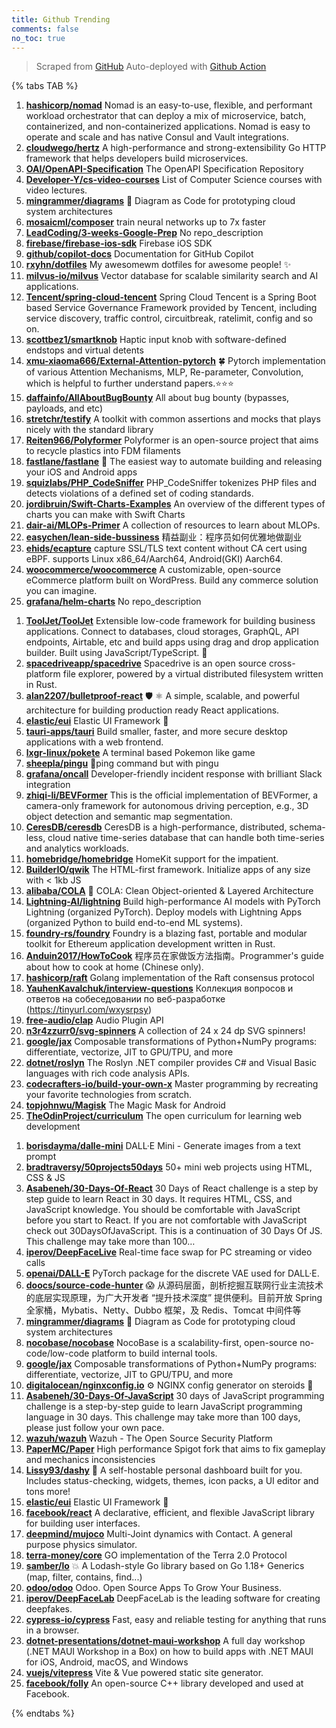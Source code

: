 ```yaml
---
title: Github Trending
comments: false
no_toc: true
---
```


> Scraped from [GitHub](https://github.com/trending)
Auto-deployed with [Github Action](https://docs.github.com/en/actions)

{% tabs TAB %}
<!-- tab Daily -->
1. [**hashicorp/nomad**](https://github.com/hashicorp/nomad)
Nomad is an easy-to-use, flexible, and performant workload orchestrator that can deploy a mix of microservice, batch, containerized, and non-containerized applications. Nomad is easy to operate and scale and has native Consul and Vault integrations.
2. [**cloudwego/hertz**](https://github.com/cloudwego/hertz)
A high-performance and strong-extensibility Go HTTP framework that helps developers build microservices.
3. [**OAI/OpenAPI-Specification**](https://github.com/OAI/OpenAPI-Specification)
The OpenAPI Specification Repository
4. [**Developer-Y/cs-video-courses**](https://github.com/Developer-Y/cs-video-courses)
List of Computer Science courses with video lectures.
5. [**mingrammer/diagrams**](https://github.com/mingrammer/diagrams)
🎨 Diagram as Code for prototyping cloud system architectures
6. [**mosaicml/composer**](https://github.com/mosaicml/composer)
train neural networks up to 7x faster
7. [**LeadCoding/3-weeks-Google-Prep**](https://github.com/LeadCoding/3-weeks-Google-Prep)
No repo_description
8. [**firebase/firebase-ios-sdk**](https://github.com/firebase/firebase-ios-sdk)
Firebase iOS SDK
9. [**github/copilot-docs**](https://github.com/github/copilot-docs)
Documentation for GitHub Copilot
10. [**rxyhn/dotfiles**](https://github.com/rxyhn/dotfiles)
My awesomewm dotfiles for awesome people! ✨
11. [**milvus-io/milvus**](https://github.com/milvus-io/milvus)
Vector database for scalable similarity search and AI applications.
12. [**Tencent/spring-cloud-tencent**](https://github.com/Tencent/spring-cloud-tencent)
Spring Cloud Tencent is a Spring Boot based Service Governance Framework provided by Tencent, including service discovery, traffic control, circuitbreak, ratelimit, config and so on.
13. [**scottbez1/smartknob**](https://github.com/scottbez1/smartknob)
Haptic input knob with software-defined endstops and virtual detents
14. [**xmu-xiaoma666/External-Attention-pytorch**](https://github.com/xmu-xiaoma666/External-Attention-pytorch)
🍀 Pytorch implementation of various Attention Mechanisms, MLP, Re-parameter, Convolution, which is helpful to further understand papers.⭐⭐⭐
15. [**daffainfo/AllAboutBugBounty**](https://github.com/daffainfo/AllAboutBugBounty)
All about bug bounty (bypasses, payloads, and etc)
16. [**stretchr/testify**](https://github.com/stretchr/testify)
A toolkit with common assertions and mocks that plays nicely with the standard library
17. [**Reiten966/Polyformer**](https://github.com/Reiten966/Polyformer)
Polyformer is an open-source project that aims to recycle plastics into FDM filaments
18. [**fastlane/fastlane**](https://github.com/fastlane/fastlane)
🚀 The easiest way to automate building and releasing your iOS and Android apps
19. [**squizlabs/PHP_CodeSniffer**](https://github.com/squizlabs/PHP_CodeSniffer)
PHP_CodeSniffer tokenizes PHP files and detects violations of a defined set of coding standards.
20. [**jordibruin/Swift-Charts-Examples**](https://github.com/jordibruin/Swift-Charts-Examples)
An overview of the different types of charts you can make with Swift Charts
21. [**dair-ai/MLOPs-Primer**](https://github.com/dair-ai/MLOPs-Primer)
A collection of resources to learn about MLOPs.
22. [**easychen/lean-side-bussiness**](https://github.com/easychen/lean-side-bussiness)
精益副业：程序员如何优雅地做副业
23. [**ehids/ecapture**](https://github.com/ehids/ecapture)
capture SSL/TLS text content without CA cert using eBPF. supports Linux x86_64/Aarch64, Android(GKI) Aarch64.
24. [**woocommerce/woocommerce**](https://github.com/woocommerce/woocommerce)
A customizable, open-source eCommerce platform built on WordPress. Build any commerce solution you can imagine.
25. [**grafana/helm-charts**](https://github.com/grafana/helm-charts)
No repo_description
<!-- endtab -->
<!-- tab Weekly -->
1. [**ToolJet/ToolJet**](https://github.com/ToolJet/ToolJet)
Extensible low-code framework for building business applications. Connect to databases, cloud storages, GraphQL, API endpoints, Airtable, etc and build apps using drag and drop application builder. Built using JavaScript/TypeScript. 🚀
2. [**spacedriveapp/spacedrive**](https://github.com/spacedriveapp/spacedrive)
Spacedrive is an open source cross-platform file explorer, powered by a virtual distributed filesystem written in Rust.
3. [**alan2207/bulletproof-react**](https://github.com/alan2207/bulletproof-react)
🛡️ ⚛️ A simple, scalable, and powerful architecture for building production ready React applications.
4. [**elastic/eui**](https://github.com/elastic/eui)
Elastic UI Framework 🙌
5. [**tauri-apps/tauri**](https://github.com/tauri-apps/tauri)
Build smaller, faster, and more secure desktop applications with a web frontend.
6. [**lxgr-linux/pokete**](https://github.com/lxgr-linux/pokete)
A terminal based Pokemon like game
7. [**sheepla/pingu**](https://github.com/sheepla/pingu)
🐧ping command but with pingu
8. [**grafana/oncall**](https://github.com/grafana/oncall)
Developer-friendly incident response with brilliant Slack integration
9. [**zhiqi-li/BEVFormer**](https://github.com/zhiqi-li/BEVFormer)
This is the official implementation of BEVFormer, a camera-only framework for autonomous driving perception, e.g., 3D object detection and semantic map segmentation.
10. [**CeresDB/ceresdb**](https://github.com/CeresDB/ceresdb)
CeresDB is a high-performance, distributed, schema-less, cloud native time-series database that can handle both time-series and analytics workloads.
11. [**homebridge/homebridge**](https://github.com/homebridge/homebridge)
HomeKit support for the impatient.
12. [**BuilderIO/qwik**](https://github.com/BuilderIO/qwik)
The HTML-first framework. Initialize apps of any size with < 1kb JS
13. [**alibaba/COLA**](https://github.com/alibaba/COLA)
🥤 COLA: Clean Object-oriented & Layered Architecture
14. [**Lightning-AI/lightning**](https://github.com/Lightning-AI/lightning)
Build high-performance AI models with PyTorch Lightning (organized PyTorch). Deploy models with Lightning Apps (organized Python to build end-to-end ML systems).
15. [**foundry-rs/foundry**](https://github.com/foundry-rs/foundry)
Foundry is a blazing fast, portable and modular toolkit for Ethereum application development written in Rust.
16. [**Anduin2017/HowToCook**](https://github.com/Anduin2017/HowToCook)
程序员在家做饭方法指南。Programmer's guide about how to cook at home (Chinese only).
17. [**hashicorp/raft**](https://github.com/hashicorp/raft)
Golang implementation of the Raft consensus protocol
18. [**YauhenKavalchuk/interview-questions**](https://github.com/YauhenKavalchuk/interview-questions)
Коллекция вопросов и ответов на собеседовании по веб-разработке (https://tinyurl.com/wxysrpsy)
19. [**free-audio/clap**](https://github.com/free-audio/clap)
Audio Plugin API
20. [**n3r4zzurr0/svg-spinners**](https://github.com/n3r4zzurr0/svg-spinners)
A collection of 24 x 24 dp SVG spinners!
21. [**google/jax**](https://github.com/google/jax)
Composable transformations of Python+NumPy programs: differentiate, vectorize, JIT to GPU/TPU, and more
22. [**dotnet/roslyn**](https://github.com/dotnet/roslyn)
The Roslyn .NET compiler provides C# and Visual Basic languages with rich code analysis APIs.
23. [**codecrafters-io/build-your-own-x**](https://github.com/codecrafters-io/build-your-own-x)
Master programming by recreating your favorite technologies from scratch.
24. [**topjohnwu/Magisk**](https://github.com/topjohnwu/Magisk)
The Magic Mask for Android
25. [**TheOdinProject/curriculum**](https://github.com/TheOdinProject/curriculum)
The open curriculum for learning web development
<!-- endtab -->
<!-- tab Monthly -->
1. [**borisdayma/dalle-mini**](https://github.com/borisdayma/dalle-mini)
DALL·E Mini - Generate images from a text prompt
2. [**bradtraversy/50projects50days**](https://github.com/bradtraversy/50projects50days)
50+ mini web projects using HTML, CSS & JS
3. [**Asabeneh/30-Days-Of-React**](https://github.com/Asabeneh/30-Days-Of-React)
30 Days of React challenge is a step by step guide to learn React in 30 days. It requires HTML, CSS, and JavaScript knowledge. You should be comfortable with JavaScript before you start to React. If you are not comfortable with JavaScript check out 30DaysOfJavaScript. This is a continuation of 30 Days Of JS. This challenge may take more than 100…
4. [**iperov/DeepFaceLive**](https://github.com/iperov/DeepFaceLive)
Real-time face swap for PC streaming or video calls
5. [**openai/DALL-E**](https://github.com/openai/DALL-E)
PyTorch package for the discrete VAE used for DALL·E.
6. [**doocs/source-code-hunter**](https://github.com/doocs/source-code-hunter)
😱 从源码层面，剖析挖掘互联网行业主流技术的底层实现原理，为广大开发者 “提升技术深度” 提供便利。目前开放 Spring 全家桶，Mybatis、Netty、Dubbo 框架，及 Redis、Tomcat 中间件等
7. [**mingrammer/diagrams**](https://github.com/mingrammer/diagrams)
🎨 Diagram as Code for prototyping cloud system architectures
8. [**nocobase/nocobase**](https://github.com/nocobase/nocobase)
NocoBase is a scalability-first, open-source no-code/low-code platform to build internal tools.
9. [**google/jax**](https://github.com/google/jax)
Composable transformations of Python+NumPy programs: differentiate, vectorize, JIT to GPU/TPU, and more
10. [**digitalocean/nginxconfig.io**](https://github.com/digitalocean/nginxconfig.io)
⚙️ NGINX config generator on steroids 💉
11. [**Asabeneh/30-Days-Of-JavaScript**](https://github.com/Asabeneh/30-Days-Of-JavaScript)
30 days of JavaScript programming challenge is a step-by-step guide to learn JavaScript programming language in 30 days. This challenge may take more than 100 days, please just follow your own pace.
12. [**wazuh/wazuh**](https://github.com/wazuh/wazuh)
Wazuh - The Open Source Security Platform
13. [**PaperMC/Paper**](https://github.com/PaperMC/Paper)
High performance Spigot fork that aims to fix gameplay and mechanics inconsistencies
14. [**Lissy93/dashy**](https://github.com/Lissy93/dashy)
🚀 A self-hostable personal dashboard built for you. Includes status-checking, widgets, themes, icon packs, a UI editor and tons more!
15. [**elastic/eui**](https://github.com/elastic/eui)
Elastic UI Framework 🙌
16. [**facebook/react**](https://github.com/facebook/react)
A declarative, efficient, and flexible JavaScript library for building user interfaces.
17. [**deepmind/mujoco**](https://github.com/deepmind/mujoco)
Multi-Joint dynamics with Contact. A general purpose physics simulator.
18. [**terra-money/core**](https://github.com/terra-money/core)
GO implementation of the Terra 2.0 Protocol
19. [**samber/lo**](https://github.com/samber/lo)
💥 A Lodash-style Go library based on Go 1.18+ Generics (map, filter, contains, find...)
20. [**odoo/odoo**](https://github.com/odoo/odoo)
Odoo. Open Source Apps To Grow Your Business.
21. [**iperov/DeepFaceLab**](https://github.com/iperov/DeepFaceLab)
DeepFaceLab is the leading software for creating deepfakes.
22. [**cypress-io/cypress**](https://github.com/cypress-io/cypress)
Fast, easy and reliable testing for anything that runs in a browser.
23. [**dotnet-presentations/dotnet-maui-workshop**](https://github.com/dotnet-presentations/dotnet-maui-workshop)
A full day workshop (.NET MAUI Workshop in a Box) on how to build apps with .NET MAUI for iOS, Android, macOS, and Windows
24. [**vuejs/vitepress**](https://github.com/vuejs/vitepress)
Vite & Vue powered static site generator.
25. [**facebook/folly**](https://github.com/facebook/folly)
An open-source C++ library developed and used at Facebook.
<!-- endtab -->
{% endtabs %}
